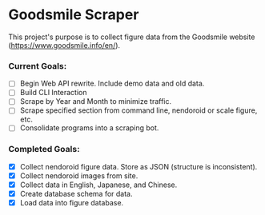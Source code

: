 # Goodsmile Scraper

This project's purpose is to collect figure data from the Goodsmile website (https://www.goodsmile.info/en/).

### Current Goals:
- [ ] Begin Web API rewrite. Include demo data and old data.
- [ ] Build CLI Interaction
- [ ] Scrape by Year and Month to minimize traffic.
- [ ] Scrape specified section from command line, nendoroid or scale figure, etc.
- [ ] Consolidate programs into a scraping bot.

### Completed Goals:
- [x] Collect nendoroid figure data. Store as JSON (structure is inconsistent).
- [x] Collect nendoroid images from site.
- [x] Collect data in English, Japanese, and Chinese.
- [x] Create database schema for data.
- [x] Load data into figure database.
